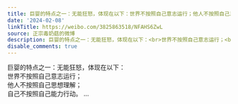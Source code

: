 ```yaml
---
title: 巨婴的特点之一：无能狂怒，体现在以下：世界不按照自己意志运行；他人不按照自己思想理解；自己不按照自己能力行动。
date: '2024-02-08'
linkTitle: https://weibo.com/3825863518/NFAHS6ZwL
source: 正宗毒奶菇的微博
description: 巨婴的特点之一：无能狂怒，体现在以下：<br>世界不按照自己意志运行；<br>他人不按照自己思想理解；<br>自己不按照自己能力行动。  ...
disable_comments: true
---
```

巨婴的特点之一：无能狂怒，体现在以下：<br>世界不按照自己意志运行；<br>他人不按照自己思想理解；<br>自己不按照自己能力行动。  ...